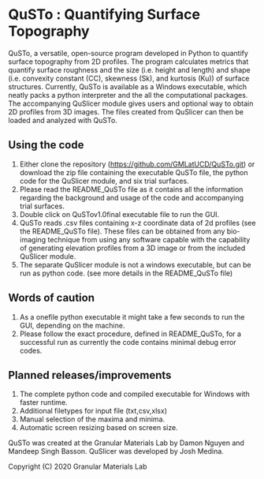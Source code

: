 # QuSTo : **Qu**antifying **S**urface **To**pography                                                       

QuSTo, a versatile, open-source program developed in Python to quantify surface topography from 2D profiles. The program calculates metrics that quantify surface roughness and the size (i.e. height and length) and shape (i.e. convexity constant (CC), skewness (Sk), and kurtosis (Ku)) of surface structures. Currently, QuSTo is available as a Windows executable, which neatly packs a python interpreter and the all the computational packages. The accompanying QuSlicer module gives users and optional way to obtain 2D profiles from 3D images. The files created from QuSlicer can then be loaded and analyzed with QuSTo. 

## Using the code

1. Either clone the repository (https://github.com/GMLatUCD/QuSTo.git) or download the zip file containing the executable QuSTo file, the python code for the QuSlicer module, and six trial surfaces.
2. Please read the README_QuSTo file as it contains all the information regarding the background and usage of the code and accompanying trial surfaces.
3. Double click on QuSTov1.0final executable file to run the GUI. 
4. QuSTo reads .csv files containing x-z coordinate data of 2d profiles (see the README_QuSTo file). These files can be obtained from any bio-imaging technique from using any software capable with the capability of generating elevation profiles from a 3D image or from the included QuSlicer module.
5. The separate QuSlicer module is not a windows executable, but can be run as python code. (see more details in the README_QuSTo file)

## Words of caution

1. As a onefile python executable it might take a few seconds to run the GUI, depending on the machine.
2. Please follow the exact procedure, defined in README_QuSTo, for a successful run as currently the code contains minimal debug error codes.

## Planned releases/improvements

1. The complete python code and compiled executable for Windows with faster runtime.
2. Additional filetypes for input file (txt,csv,xlsx)
3. Manual selection of the maxima and minima.
4. Automatic screen resizing based on screen size.

QuSTo was created at the Granular Materials Lab by Damon Nguyen and Mandeep Singh Basson. QuSlicer was developed by Josh Medina.

Copyright (C) 2020 Granular Materials Lab